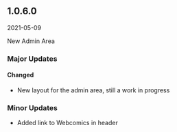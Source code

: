 ## 1.0.6.0

2021-05-09

New Admin Area

### Major Updates

#### Changed

- New layout for the admin area, still a work in progress

### Minor Updates

- Added link to Webcomics in header
